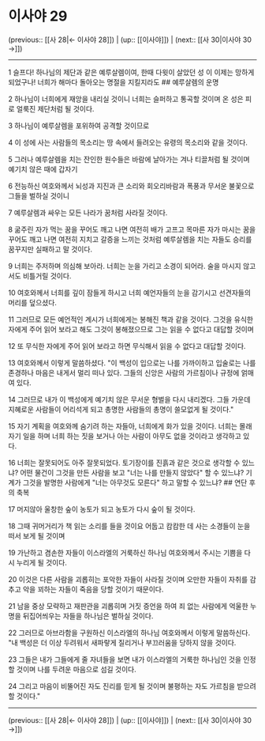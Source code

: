 # 이사야 29

(previous:: [[사 28|← 이사야 28]]) | (up:: [[이사야]]) | (next:: [[사 30|이사야 30 →]])

***




1 
슬프다! 하나님의 제단과 같은 예루살렘이여, 한때 다윗이 살았던 성 이 이제는 망하게 되었구나! 너희가 해마다 돌아오는 명절을 지킬지라도 ## 예루살렘의 운명 



2 
하나님이 너희에게 재앙을 내리실 것이니 너희는 슬퍼하고 통곡할 것이며 온 성은 피로 얼룩진 제단처럼 될 것이다. 



3 
하나님이 예루살렘을 포위하여 공격할 것이므로 



4 
이 성에 사는 사람들의 목소리는 땅 속에서 들려오는 유령의 목소리와 같을 것이다. 



5 
그러나 예루살렘을 치는 잔인한 원수들은 바람에 날아가는 겨나 티끌처럼 될 것이며 예기치 않은 때에 갑자기 



6 
전능하신 여호와께서 뇌성과 지진과 큰 소리와 회오리바람과 폭풍과 무서운 불꽃으로 그들을 벌하실 것이니 



7 
예루살렘과 싸우는 모든 나라가 꿈처럼 사라질 것이다. 



8 
굶주린 자가 먹는 꿈을 꾸어도 깨고 나면 여전히 배가 고프고 목마른 자가 마시는 꿈을 꾸어도 깨고 나면 여전히 지치고 갈증을 느끼는 것처럼 예루살렘을 치는 자들도 승리를 꿈꾸지만 실패하고 말 것이다. 



9 
너희는 주저하며 의심해 보아라. 너희는 눈을 가리고 소경이 되어라. 술을 마시지 않고서도 비틀거릴 것이다. 



10 
여호와께서 너희를 깊이 잠들게 하시고 너희 예언자들의 눈을 감기시고 선견자들의 머리를 덮으셨다. 



11 
그러므로 모든 예언적인 계시가 너희에게는 봉해진 책과 같을 것이다. 그것을 유식한 자에게 주어 읽어 보라고 해도 그것이 봉해졌으므로 그는 읽을 수 없다고 대답할 것이며 



12 
또 무식한 자에게 주어 읽어 보라고 하면 무식해서 읽을 수 없다고 대답할 것이다. 



13 
여호와께서 이렇게 말씀하셨다. "이 백성이 입으로는 나를 가까이하고 입술로는 나를 존경하나 마음은 내게서 멀리 떠나 있다. 그들의 신앙은 사람의 가르침이나 규정에 얽매여 있다. 



14 
그러므로 내가 이 백성에게 예기치 않은 무서운 형벌을 다시 내리겠다. 그들 가운데 지혜로운 사람들이 어리석게 되고 총명한 사람들의 총명이 쓸모없게 될 것이다." 



15 
자기 계획을 여호와께 숨기려 하는 자들아, 너희에게 화가 있을 것이다. 너희는 몰래 자기 일을 하며 너희 하는 짓을 보거나 아는 사람이 아무도 없을 것이라고 생각하고 있다. 



16 
너희는 잘못되어도 아주 잘못되었다. 토기장이를 진흙과 같은 것으로 생각할 수 있느냐? 어떤 물건이 그것을 만든 사람을 보고 "너는 나를 만들지 않았다" 할 수 있느냐? 기계가 그것을 발명한 사람에게 "너는 아무것도 모른다" 하고 말할 수 있느냐? ## 연단 후의 축복 



17 
머지않아 울창한 숲이 농토가 되고 농토가 다시 숲이 될 것이다. 



18 
그때 귀머거리가 책 읽는 소리를 들을 것이요 어둡고 캄캄한 데 사는 소경들이 눈을 떠서 보게 될 것이며 



19 
가난하고 겸손한 자들이 이스라엘의 거룩하신 하나님 여호와께서 주시는 기쁨을 다시 누리게 될 것이다. 



20 
이것은 다른 사람을 괴롭히는 포악한 자들이 사라질 것이며 오만한 자들이 자취를 감추고 악을 꾀하는 자들이 죽음을 당할 것이기 때문이다. 



21 
남을 중상 모략하고 재판관을 괴롭히며 거짓 증언을 하여 죄 없는 사람에게 억울한 누명을 뒤집어씌우는 자들을 하나님은 벌하실 것이다. 



22 
그러므로 아브라함을 구원하신 이스라엘의 하나님 여호와께서 이렇게 말씀하신다. "내 백성은 더 이상 두려워서 새파랗게 질리거나 부끄러움을 당하지 않을 것이다. 



23 
그들은 내가 그들에게 줄 자녀들을 보면 내가 이스라엘의 거룩한 하나님인 것을 인정할 것이며 나를 두려운 마음으로 섬길 것이다. 



24 
그리고 마음이 비뚤어진 자도 진리를 믿게 될 것이며 불평하는 자도 가르침을 받으려 할 것이다."

***

(previous:: [[사 28|← 이사야 28]]) | (up:: [[이사야]]) | (next:: [[사 30|이사야 30 →]])
